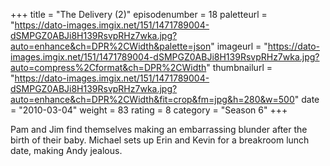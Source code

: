 +++
title = "The Delivery (2)"
episodenumber = 18
paletteurl = "https://dato-images.imgix.net/151/1471789004-dSMPGZ0ABJi8H139RsvpRHz7wka.jpg?auto=enhance&ch=DPR%2CWidth&palette=json"
imageurl = "https://dato-images.imgix.net/151/1471789004-dSMPGZ0ABJi8H139RsvpRHz7wka.jpg?auto=compress%2Cformat&ch=DPR%2CWidth"
thumbnailurl = "https://dato-images.imgix.net/151/1471789004-dSMPGZ0ABJi8H139RsvpRHz7wka.jpg?auto=enhance&ch=DPR%2CWidth&fit=crop&fm=jpg&h=280&w=500"
date = "2010-03-04"
weight = 83
rating = 8
category = "Season 6"
+++

Pam and Jim find themselves making an embarrassing blunder after the birth of their baby. Michael sets up Erin and Kevin for a breakroom lunch date, making Andy jealous.